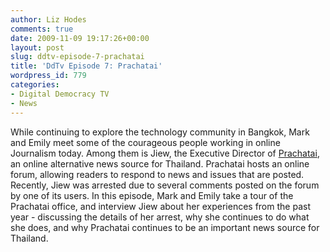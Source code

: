 ```yaml
---
author: Liz Hodes
comments: true
date: 2009-11-09 19:17:26+00:00
layout: post
slug: ddtv-episode-7-prachatai
title: 'DdTv Episode 7: Prachatai'
wordpress_id: 779
categories:
- Digital Democracy TV
- News
---
```




While continuing to explore the technology community in Bangkok, Mark and Emily meet some of the courageous people working in online Journalism today. Among them is Jiew, the Executive Director of [Prachatai](http://www.prachatai.com/english/), an online alternative news source for Thailand. Prachatai hosts an online forum, allowing readers to respond to news and issues that are posted. Recently, Jiew was arrested due to several comments posted on the forum by one of its users. In this episode, Mark and Emily take a tour of the Prachatai office, and interview Jiew about her experiences from the past year - discussing the details of her arrest, why she continues to do what she does, and why Prachatai continues to be an important news source for Thailand.

